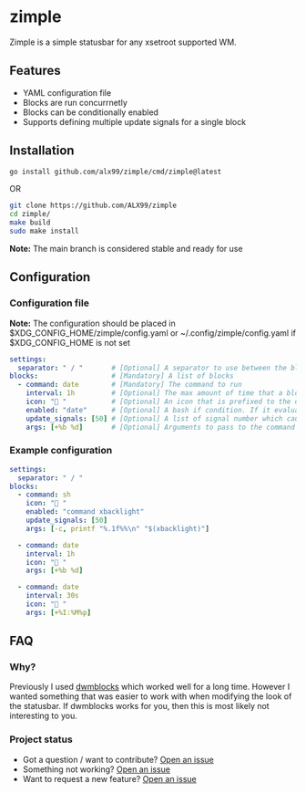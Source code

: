 # zimple

Zimple is a simple statusbar for any xsetroot supported WM.

## Features

- YAML configuration file
- Blocks are run concurrnetly
- Blocks can be conditionally enabled
- Supports defining multiple update signals for a single block

## Installation


```bash
go install github.com/alx99/zimple/cmd/zimple@latest
```

OR

```bash
git clone https://github.com/ALX99/zimple
cd zimple/
make build
sudo make install
```

**Note:** The main branch is considered stable and ready for use


## Configuration

### Configuration file

**Note:** The configuration should be placed in $XDG_CONFIG_HOME/zimple/config.yaml or ~/.config/zimple/config.yaml 
if $XDG_CONFIG_HOME is not set

```yaml
settings:
  separator: " / "       # [Optional] A separator to use between the blocks
blocks:                  # [Mandatory] A list of blocks
  - command: date        # [Mandatory] The command to run
    interval: 1h         # [Optional] The max amount of time that a block can go without executing (default is 30days)
    icon: " "           # [Optional] An icon that is prefixed to the output
    enabled: "date"      # [Optional] A bash if condition. If it evaluates to true the block is enabled
    update_signals: [50] # [Optional] A list of signal number which causes the block to update
    args: [+%b %d]       # [Optional] Arguments to pass to the command
```

### Example configuration

```yaml
settings:
  separator: " / "
blocks:
  - command: sh
    icon: " "
    enabled: "command xbacklight"
    update_signals: [50]
    args: [-c, printf "%.1f%%\n" "$(xbacklight)"]

  - command: date
    interval: 1h
    icon: " "
    args: [+%b %d]

  - command: date
    interval: 30s
    icon: " "
    args: [+%I:%M%p]

```


## FAQ

### Why?

Previously I used [dwmblocks](https://github.com/torrinfail/dwmblocks) which worked well for a long 
time. However I wanted something that was easier to work with when modifying the look of the 
statusbar. If dwmblocks works for you, then this is most likely not interesting to you.

### Project status

- Got a question / want to contribute? [Open an issue](https://github.com/ALX99/zimple/issues/new?labels=question)
- Something not working? [Open an issue](https://github.com/ALX99/zimple/issues/new?labels=bug)
- Want to request a new feature? [Open an issue](https://github.com/ALX99/zimple/issues/new?labels=enhancement)

